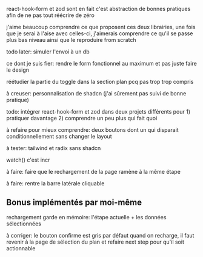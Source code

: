 react-hook-form et zod sont en fait c'est abstraction de bonnes pratiques afin de ne pas tout réécrire de zéro

j'aime beaucoup comprendre ce que proposent ces deux librairies, une fois que je serai à l'aise avec celles-ci, j'aimerais comprendre ce qu'il se passe plus bas niveau ainsi que le reproduire from scratch

todo later: simuler l'envoi à un db

ce dont je suis fier: rendre le form fonctionnel au maximum et pas juste faire le design

réétudier la partie du toggle dans la section plan pcq pas trop trop compris

à creuser: personnalisation de shadcn (j'ai sûrement pas suivi de bonne pratique)

todo: intégrer react-hook-form et zod dans deux projets différents pour 1) pratiquer davantage 2) comprendre un peu plus qui fait quoi

à refaire pour mieux comprendre: deux boutons dont un qui disparait conditionnellement sans changer le layout

à tester: tailwind et radix sans shadcn

watch() c'est incr

à faire: faire que le rechargement de la page ramène à la même étape

à faire: rentre la barre latérale cliquable

## Bonus implémentés par moi-même

rechargement garde en mémoire: l'étape actuelle + les données sélectionnées

à corriger: le bouton confirme est gris par défaut quand on recharge, il faut revenir à la page de sélection du plan et refaire next step pour qu'il soit actionnable
